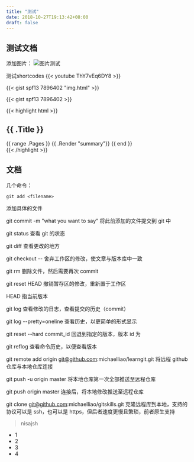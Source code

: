 ```yaml
---
title: "测试"
date: 2018-10-27T19:13:42+08:00
draft: false
---
```


## 测试文档

添加图片：
![图片测试](https://ws1.sinaimg.cn/large/006tNbRwly1fwmzw04t0tj311e0g878w.jpg)

测试shortcodes
{{< youtube ThY7vEq6DY8 >}}

{{< gist spf13 7896402 "img.html" >}}

{{< gist spf13 7896402 >}}


{{< highlight html >}}
<section id="main">
  <div>
   <h1 id="title">{{ .Title }}</h1>
    {{ range .Pages }}
        {{ .Render "summary"}}
    {{ end }}
  </div>
</section>
{{< /highlight >}}




## 文档

几个命令：

```
git add <filename>

```
添加具体的文件

git commit -m "what you want to say"
将此前添加的文件提交到 git 中

git status
查看 git 的状态

git diff 
查看更改的地方

git checkout -- <filename>
舍弃工作区的修改，使文章与版本库中一致


git rm <filename>
删除文件，然后需要再次 commit

git reset HEAD <filename>
撤销暂存区的修改，重新置于工作区

HEAD 指当前版本

git log 
查看修改的日志，查看提交的历史（commit）

git log --pretty=oneline
查看历史，以更简单的形式显示

git reset --hard commit_id
回退到指定的版本，版本 id 为 <commit>

git reflog
查看命令历史，以便查看版本



git remote add origin git@github.com:michaelliao/learngit.git
将远程 github 仓库与本地仓库连接

git push -u origin master
将本地仓库第一次全部推送至远程仓库

git push origin master
连接后，将本地修改推送至远程仓库

git clone git@github.com:michaelliao/gitskills.git
克隆远程库到本地，支持的协议可以是 ssh，也可以是 https，但后者速度更慢且繁琐，前者原生支持

> nisajsh


- 1
- 2
- 3
- 4
